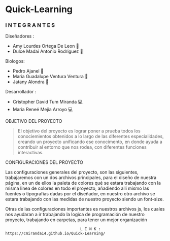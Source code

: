 # Quick-Learning

### I N T E G R A N T E S

                    
Diseñadores :

- Amy Lourdes Ortega De Leon 🎨
- Dulce Madaí Antonio Rodriguez  🎨

Biologos:

-  Pedro Ajanel 🍃
- Maria Guadalupe Ventura Ventura 🍃
- Jatany Alondra 🍃

Desarrollador : 

- Cristopher David Tum Miranda 💻
- Maria Reneé Mejia Arroyo 💻



 OBJETIVO DEL PROYECTO 

> El objetivo del proyecto es lograr poner a prueba todos los conociemientos obtenidos a lo largo de las diferentes especialidades,  creando un proyecto unificando ese conocimento, en donde ayuda a contribuir al entorno que nos rodea, con diferentes funciones interactivas.


 CONFIGURACIONES DEL PROYECTO
 
 Las configuraciones generales del proyecto, son las siguientes, trabajaremos con un dos archivos principales, para el diseño de nuestra página, en un de ellos la paleta de colores qué se estara trabajando con la misma linea de colores en todo el proyecto, añadiendo alli mismo las fuentes o tipografias dadas por el diseñador, en nuestro otro archivo se estara trabajando con las medidas de nuestro proyecto siendo un font-size.

Otras de las configuraciones importantes es nuestros archivos js, los cuales nos ayudaran a ir trabajando la logica de programación de nuestro proyecto, trabajando en carpetas, para tener un mejor organización
 
 
 
 
 
                                     L I N K : https://cmiranda14.github.io/Quick-Learning/
